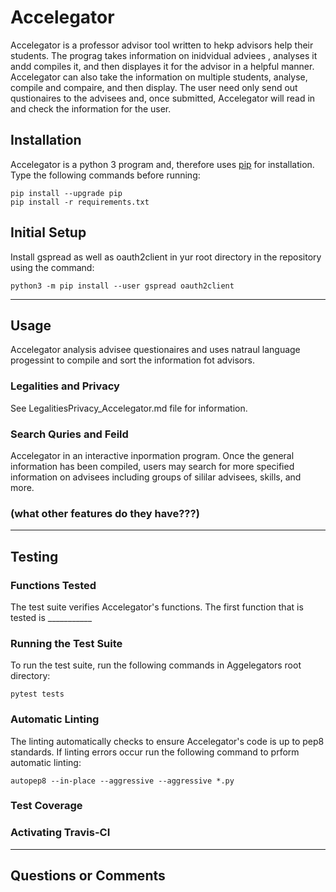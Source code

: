 # Accelegator

Accelegator is a professor advisor tool written to hekp advisors help their students. The prograg takes information on inidvidual adviees , analyses it andd compiles it, and then displayes it for the advisor in a helpful manner. Accelegator can also take the information on multiple students, analyse, compile and compaire, and then display. The user need only send out qustionaires to the advisees and, once submitted, Accelegator will read in and check the information for the user.

## Installation

Accelegator is a python 3 program and, therefore uses [pip](https://pip.pypa.io/en/stable/installing/) for installation. Type the following commands before running:

```shell
pip install --upgrade pip
pip install -r requirements.txt
```

## Initial Setup

Install gspread as well as oauth2client in yur root directory in the repository using the command:

```shell
python3 -m pip install --user gspread oauth2client
```

---

## Usage

Accelegator analysis advisee questionaires and uses natraul language progessint to compile and sort the information fot advisors.

### Legalities and Privacy

See LegalitiesPrivacy_Accelegator.md file for information.

### Search Quries and Feild

Accelegator in an interactive inpormation program. Once the general information has been compiled, users may search for more specified information on advisees including groups of sililar advisees, skills, and more.

### (what other features do they have???)

---

## Testing

### Functions Tested

The test suite verifies Accelegator's functions. The first function that is tested is ___________

### Running the Test Suite

To run the test suite, run the following commands in Aggelegators root directory:

```shell
pytest tests
```

### Automatic Linting

The linting automatically checks to ensure Accelegator's code is up to pep8 standards. If linting errors occur run the following command to prform automatic linting:

```shell
autopep8 --in-place --aggressive --aggressive *.py
```

### Test Coverage

### Activating Travis-CI

---

## Questions or Comments
